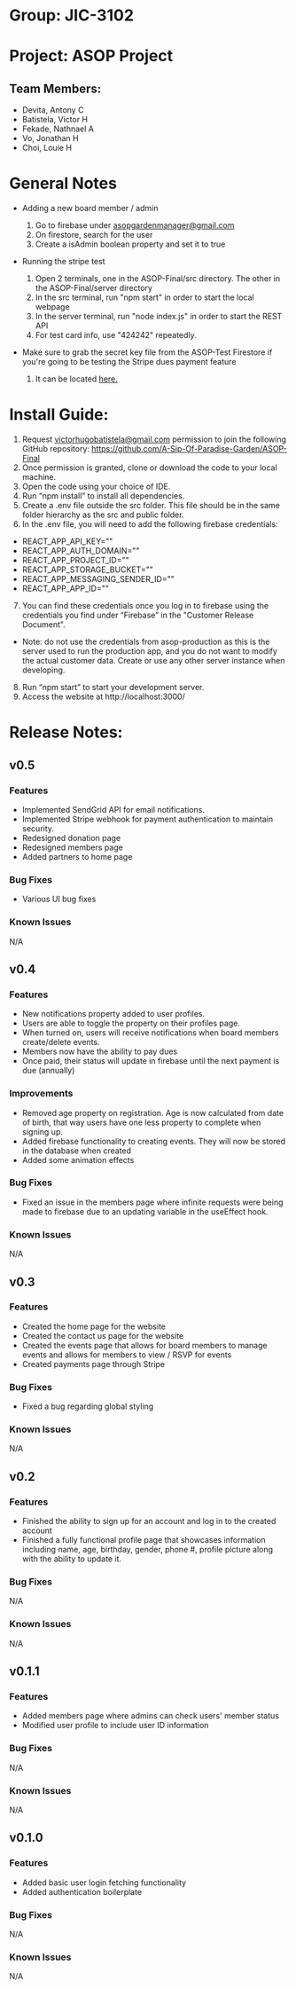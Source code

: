 # Group: JIC-3102
# Project: ASOP Project

## Team Members:
- Devita, Antony C
- Batistela, Victor H
- Fekade, Nathnael A
- Vo, Jonathan H
- Choi, Louie H

# General Notes
- Adding a new board member / admin
  1. Go to firebase under asopgardenmanager@gmail.com
  2. On firestore, search for the user
  3. Create a isAdmin boolean property and set it to true
 
- Running the stripe test
  1. Open 2 terminals, one in the ASOP-Final/src directory. The other in the ASOP-Final/server directory
  2. In the src terminal, run "npm start" in order to start the local webpage
  3. In the server terminal, run "node index.js" in order to start the REST API
  4. For test card info, use "424242" repeatedly.
 
- Make sure to grab the secret key file from the ASOP-Test Firestore if you're going to be testing the Stripe dues payment feature
  1. It can be located [here.](https://console.cloud.google.com/iam-admin/serviceaccounts/details/113165166929441828383/keys?project=asop-test&supportedpurview=project)
 
# Install Guide:

1. Request victorhugobatistela@gmail.com permission to join the following GitHub repository: https://github.com/A-Sip-Of-Paradise-Garden/ASOP-Final  
2. Once permission is granted, clone or download the code to your local machine. 
3. Open the code using your choice of IDE. 
4. Run “npm install” to install all dependencies. 
5. Create a .env file outside the src folder. This file should be in the same folder hierarchy as the src and public folder. 
6. In the .env file, you will need to add the following firebase credentials: 
- REACT_APP_API_KEY="" 
- REACT_APP_AUTH_DOMAIN="" 
- REACT_APP_PROJECT_ID="" 
- REACT_APP_STORAGE_BUCKET="" 
- REACT_APP_MESSAGING_SENDER_ID="" 
- REACT_APP_APP_ID="" 
7. You can find these credentials once you log in to firebase using the credentials you find under “Firebase” in the "Customer Release Document". 
- Note: do not use the credentials from asop-production as this is the server used to run the production app, and you do not want to modify the actual customer data. Create or use any other server instance when developing. 
8. Run “npm start” to start your development server. 
9. Access the website at http://localhost:3000/  

# Release Notes:

## v0.5
### Features
 - Implemented SendGrid API for email notifications.
 - Implemented Stripe webhook for payment authentication to maintain security.
 - Redesigned donation page
 - Redesigned members page
 - Added partners to home page
### Bug Fixes
- Various UI bug fixes
### Known Issues
N/A

## v0.4
### Features
  - New notifications property added to user profiles.
   - Users are able to toggle the property on their profiles page.
   - When turned on, users will receive notifications when board members create/delete events.
  - Members now have the ability to pay dues
   - Once paid, their status will update in firebase until the next payment is due (annually)
### Improvements
  - Removed age property on registration. Age is now calculated from date of birth, that way users have one less property to complete when signing up.
  - Added firebase functionality to creating events. They will now be stored in the database when created
  - Added some animation effects
### Bug Fixes
- Fixed an issue in the members page where infinite requests were being made to firebase due to an updating variable in the useEffect hook.
### Known Issues
N/A

## v0.3
### Features
  - Created the home page for the website
  - Created the contact us page for the website
  - Created the events page that allows for board members to manage events and allows for members to view / RSVP for events
  - Created payments page through Stripe
### Bug Fixes
  - Fixed a bug regarding global styling
### Known Issues
N/A

## v0.2
### Features
  - Finished the ability to sign up for an account and log in to the created account
  - Finished a fully functional profile page that showcases information including name, age, birthday, gender, phone #, profile picture along with the ability to update it.
### Bug Fixes
N/A
### Known Issues
N/A

## v0.1.1
### Features
  - Added members page where admins can check users' member status
  - Modified user profile to include user ID information
### Bug Fixes
N/A
### Known Issues
N/A

## v0.1.0
### Features
  - Added basic user login fetching functionality
  - Added authentication boilerplate
### Bug Fixes
N/A
### Known Issues
N/A
